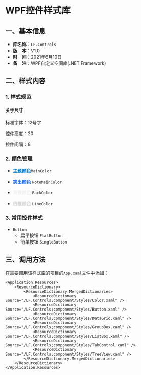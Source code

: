 # WPF控件样式库 

## 一、基本信息

-   **库名称**：`LF.Controls`
-   **版　本**：V1.0
-   **时　间**：2021年6月10日
-   **备　注**：WPF自定义空间库(.NET Framework)



## 二、样式内容

### 1. 样式规范

#### 关于尺寸

标准字体：12号字

控件高度：20

控件间隔：8

### 2. 颜色管理

- <font color='#007ACC'>**主题颜色**</font>`MainColor`

- <font color='#1D6BFF'>**突出颜色**</font> `NoteMainColor`

- <font color='#F0F0F0'>**背景颜色**</font> `BackColor`

- <font color='LightGray'>**线框颜色**</font> `LineColor`

### 3. 常用控件样式

-   `Button`
    -   扁平按钮 `FlatButton`
    -   简单按钮 `SingleButton`


## 三、调用方法

在需要调用该样式库的项目的`App.xaml`文件中添加：

``` xaml
<Application.Resources>
	<ResourceDictionary>
		<ResourceDictionary.MergedDictionaries>
			<ResourceDictionary Source="/LF.Controls;component/Styles/Color.xaml" />
			<ResourceDictionary Source="/LF.Controls;component/Styles/Button.xaml" />
			<ResourceDictionary Source="/LF.Controls;component/Styles/DataGrid.xaml" />
			<ResourceDictionary Source="/LF.Controls;component/Styles/GroupBox.xaml" />
			<ResourceDictionary Source="/LF.Controls;component/Styles/ListBox.xaml" />
			<ResourceDictionary Source="/LF.Controls;component/Styles/TabControl.xaml" />
			<ResourceDictionary Source="/LF.Controls;component/Styles/TreeView.xaml" />
		</ResourceDictionary.MergedDictionaries>
	</ResourceDictionary>
</Application.Resources>
```

